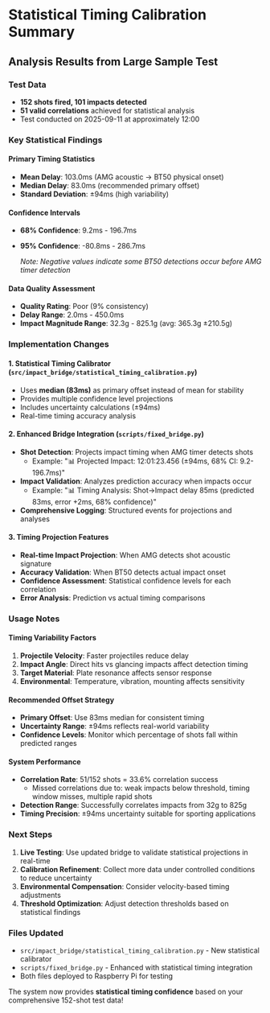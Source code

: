# Statistical Timing Calibration Summary

## Analysis Results from Large Sample Test

### Test Data
- **152 shots fired, 101 impacts detected**
- **51 valid correlations** achieved for statistical analysis
- Test conducted on 2025-09-11 at approximately 12:00

### Key Statistical Findings

#### Primary Timing Statistics
- **Mean Delay**: 103.0ms (AMG acoustic → BT50 physical onset)
- **Median Delay**: 83.0ms (recommended primary offset)
- **Standard Deviation**: ±94ms (high variability)

#### Confidence Intervals
- **68% Confidence**: 9.2ms - 196.7ms
- **95% Confidence**: -80.8ms - 286.7ms
  
  *Note: Negative values indicate some BT50 detections occur before AMG timer detection*

#### Data Quality Assessment
- **Quality Rating**: Poor (9% consistency)
- **Delay Range**: 2.0ms - 450.0ms
- **Impact Magnitude Range**: 32.3g - 825.1g (avg: 365.3g ±210.5g)

### Implementation Changes

#### 1. **Statistical Timing Calibrator** (`src/impact_bridge/statistical_timing_calibration.py`)
- Uses **median (83ms)** as primary offset instead of mean for stability
- Provides multiple confidence level projections
- Includes uncertainty calculations (±94ms)
- Real-time timing accuracy analysis

#### 2. **Enhanced Bridge Integration** (`scripts/fixed_bridge.py`)
- **Shot Detection**: Projects impact timing when AMG timer detects shots
  - Example: "📊 Projected Impact: 12:01:23.456 (±94ms, 68% CI: 9.2-196.7ms)"
- **Impact Validation**: Analyzes prediction accuracy when impacts occur
  - Example: "📊 Timing Analysis: Shot→Impact delay 85ms (predicted 83ms, error +2ms, 68% confidence)"
- **Comprehensive Logging**: Structured events for projections and analyses

#### 3. **Timing Projection Features**
- **Real-time Impact Projection**: When AMG detects shot acoustic signature
- **Accuracy Validation**: When BT50 detects actual impact onset
- **Confidence Assessment**: Statistical confidence levels for each correlation
- **Error Analysis**: Prediction vs actual timing comparisons

### Usage Notes

#### Timing Variability Factors
1. **Projectile Velocity**: Faster projectiles reduce delay
2. **Impact Angle**: Direct hits vs glancing impacts affect detection timing
3. **Target Material**: Plate resonance affects sensor response
4. **Environmental**: Temperature, vibration, mounting affects sensitivity

#### Recommended Offset Strategy
- **Primary Offset**: Use 83ms median for consistent timing
- **Uncertainty Range**: ±94ms reflects real-world variability
- **Confidence Levels**: Monitor which percentage of shots fall within predicted ranges

#### System Performance
- **Correlation Rate**: 51/152 shots = 33.6% correlation success
  - Missed correlations due to: weak impacts below threshold, timing window misses, multiple rapid shots
- **Detection Range**: Successfully correlates impacts from 32g to 825g
- **Timing Precision**: ±94ms uncertainty suitable for sporting applications

### Next Steps

1. **Live Testing**: Use updated bridge to validate statistical projections in real-time
2. **Calibration Refinement**: Collect more data under controlled conditions to reduce uncertainty
3. **Environmental Compensation**: Consider velocity-based timing adjustments
4. **Threshold Optimization**: Adjust detection thresholds based on statistical findings

### Files Updated
- `src/impact_bridge/statistical_timing_calibration.py` - New statistical calibrator
- `scripts/fixed_bridge.py` - Enhanced with statistical timing integration
- Both files deployed to Raspberry Pi for testing

The system now provides **statistical timing confidence** based on your comprehensive 152-shot test data!